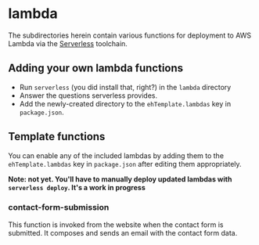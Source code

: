 # lambda

The subdirectories herein contain various functions for deployment to AWS Lambda
via the [Serverless](https://www.serverless.com) toolchain.

## Adding your own lambda functions

  * Run `serverless` (you did install that, right?) in the `lambda` directory
  * Answer the questions serverless provides.
  * Add the newly-created directory to the `ehTemplate.lambdas` key in `package.json`.

## Template functions

You can enable any of the included lambdas by adding them to the
`ehTemplate.lambdas` key in `package.json` after editing them appropriately.

**Note: not yet. You'll have to manually deploy updated lambdas with `serverless deploy`. It's a work in progress**

### contact-form-submission

This function is invoked from the website when the contact form is submitted. It
composes and sends an email with the contact form data.
